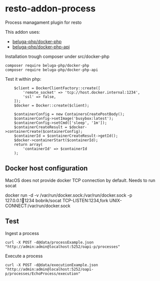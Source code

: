 # resto-addon-process
Process managament plugin for resto

This addon uses:

* [beluga-php/docker-php](https://github.com/beluga-php/docker-php)
* [beluga-php/docker-php-api](https://github.com/beluga-php/docker-php-api)

Installation trough composer under src/docker-php

    composer require beluga-php/docker-php
    composer require beluga-php/docker-php-api

Test it within php:

        $client = DockerClientFactory::create([
            'remote_socket' => 'tcp://host.docker.internal:1234',
            'ssl' => false,
        ]);
        $docker = Docker::create($client);

        $containerConfig = new ContainersCreatePostBody();
        $containerConfig->setImage('busybox:latest');
        $containerConfig->setCmd(['sleep', '1m']);
        $containerCreateResult = $docker->containerCreate($containerConfig);
        $containerId = $containerCreateResult->getId();
        $docker->containerStart($containerId);
        return array(
            'containerId' => $containerId
        );
    
## Docker host configuration
MacOS does not provide docker TCP connection by default. Needs to run socat

docker run -d -v /var/run/docker.sock:/var/run/docker.sock -p 127.0.0.1:1234:1234 bobrik/socat TCP-LISTEN:1234,fork UNIX-CONNECT:/var/run/docker.sock

## Test

Ingest a process

    curl -X POST -d@data/processExample.json "http://admin:admin@localhost:5252/oapi-p/processes"
    
Execute a process

    curl -X POST -d@data/executionExample.json "http://admin:admin@localhost:5252/oapi-p/processes/EchoProcess/execution"
    

